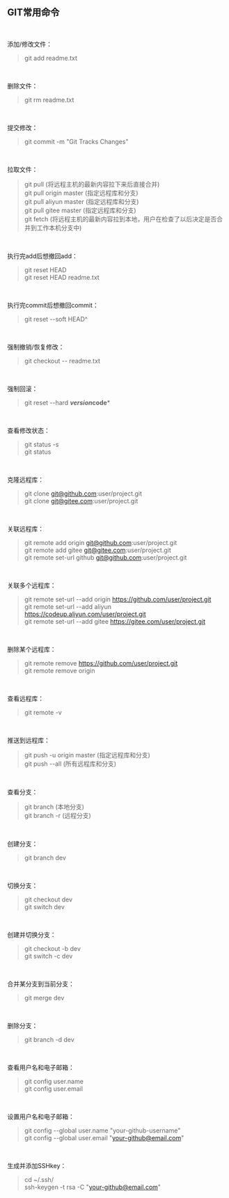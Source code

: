 ## GIT常用命令 ##

<br>

添加/修改文件：
> git add readme.txt

<br>

删除文件：
> git rm readme.txt

<br>

提交修改：
> git commit -m "Git Tracks Changes"

<br>

拉取文件：
> git pull               (将远程主机的最新内容拉下来后直接合并)  
> git pull origin master (指定远程库和分支)  
> git pull aliyun master (指定远程库和分支)  
> git pull gitee  master (指定远程库和分支)  
> git fetch              (将远程主机的最新内容拉到本地，用户在检查了以后决定是否合并到工作本机分支中)

<br>

执行完add后想撤回add：
> git reset HEAD  
> git reset HEAD readme.txt

<br>

执行完commit后想撤回commit：
> git reset --soft HEAD^

<br>

强制撤销/恢复修改：
> git checkout -- readme.txt

<br>

强制回滚：
> git reset --hard ***version*code***

<br>

查看修改状态：
> git status -s  
> git status

<br>

克隆远程库：
> git clone git@github.com:user/project.git  
> git clone git@gitee.com:user/project.git

<br>

关联远程库：
> git remote add     origin git@github.com:user/project.git  
> git remote add     gitee  git@gitee.com:user/project.git  
> git remote set-url github git@github.com:user/project.git

<br>

关联多个远程库：
> git remote set-url --add origin https://github.com/user/project.git  
> git remote set-url --add aliyun https://codeup.aliyun.com/user/project.git  
> git remote set-url --add gitee  https://gitee.com/user/project.git

<br>

删除某个远程库：
> git remote remove https://github.com/user/project.git  
> git remote remove origin

<br>

查看远程库：
> git remote -v

<br>

推送到远程库：
> git push -u origin master (指定远程库和分支)  
> git push --all            (所有远程库和分支)

<br>

查看分支：
> git branch    (本地分支)  
> git branch -r (远程分支)

<br>

创建分支：
> git branch dev

<br>

切换分支：
> git checkout dev  
> git switch dev

<br>

创建并切换分支：
> git checkout -b dev  
> git switch -c dev

<br>

合并某分支到当前分支：
> git merge dev

<br>

删除分支：
> git branch -d dev

<br>

查看用户名和电子邮箱：
> git config user.name  
> git config user.email

<br>

设置用户名和电子邮箱：
> git config --global user.name "your-github-username"  
> git config --global user.email "your-github@email.com"

<br>

生成并添加SSHkey：
> cd ~/.ssh/  
> ssh-keygen -t rsa -C "your-github@email.com"

